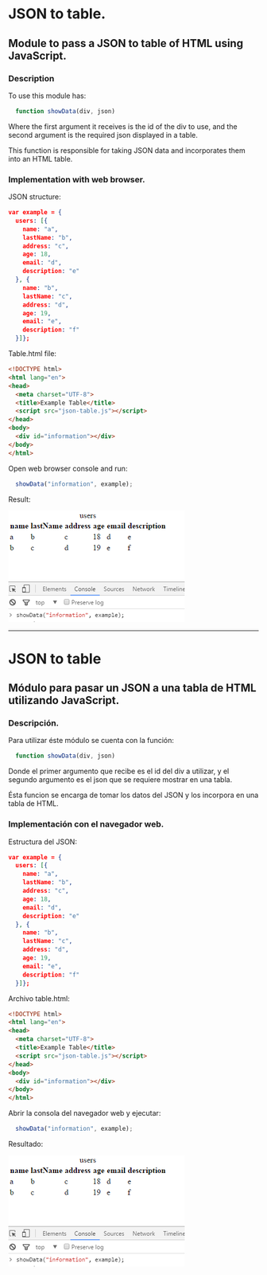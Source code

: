 # JSON to table.
## Module to pass a JSON to table of HTML using JavaScript.

### Description
To use this module has:
~~~javascript
  function showData(div, json)
~~~
Where the first argument it receives is the id of the div to use, and the second argument is the required json displayed in a table.

This function is responsible for taking JSON data and incorporates them into an HTML table.

### Implementation with web browser.
JSON structure:
~~~json
var example = {
  users: [{
    name: "a",
    lastName: "b",
    address: "c",
    age: 18,
    email: "d",
    description: "e"
  }, {
    name: "b",
    lastName: "c",
    address: "d",
    age: 19,
    email: "e",
    description: "f"
  }]};
~~~
Table.html file:
~~~html
<!DOCTYPE html>
<html lang="en">
<head>
  <meta charset="UTF-8">
  <title>Example Table</title>
  <script src="json-table.js"></script>
</head>
<body>
  <div id="information"></div>
</body>
</html>
~~~
Open web browser console and run:
~~~javascript
  showData("information", example);
~~~
Result:

![Resultado](img/demo.png "Resultado")

---

# JSON to table
## Módulo para pasar un JSON a una tabla de HTML utilizando JavaScript.

### Descripción.
Para utilizar éste módulo se cuenta con la función:

~~~javascript
  function showData(div, json)
~~~
Donde el primer argumento que recibe es el id del div a utilizar, y el segundo argumento es el json que se requiere mostrar en una tabla.

Ésta funcion se encarga de tomar los datos del JSON y los incorpora en una tabla de HTML.

### Implementación con el navegador web.
Estructura del JSON:
~~~json
var example = {
  users: [{
    name: "a",
    lastName: "b",
    address: "c",
    age: 18,
    email: "d",
    description: "e"
  }, {
    name: "b",
    lastName: "c",
    address: "d",
    age: 19,
    email: "e",
    description: "f"
  }]};
~~~
Archivo table.html:
~~~html
<!DOCTYPE html>
<html lang="en">
<head>
  <meta charset="UTF-8">
  <title>Example Table</title>
  <script src="json-table.js"></script>
</head>
<body>
  <div id="information"></div>
</body>
</html>
~~~
Abrir la consola del navegador web y ejecutar:
~~~javascript
  showData("information", example);
~~~
Resultado:

![Resultado](img/demo.png "Resultado")
